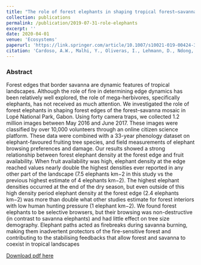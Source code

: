 ```yaml
---
title: "The role of forest elephants in shaping tropical forest–savanna coexistence"
collection: publications
permalink: /publication/2019-07-31-role-elephants
excerpt: ''
date: 2020-04-01
venue: 'Ecosystems'
paperurl: 'https://link.springer.com/article/10.1007/s10021-019-00424-3'
citation: 'Cardoso, A.W., Malhi, Y., Oliveras, I., Lehmann, D., Ndong, J.E., Dimoto, E., Bush, E., Jeffery, K., Labriere, N., Lewis, S.L., White, L.T., Bond, W., and Abernethy, K. 2019. The Role of Forest Elephants in Shaping Tropical Forest–Savanna Coexistence. Ecosystems, 23(3), pp.602-616.'
---
```

  
### Abstract
Forest edges that border savanna are dynamic features of tropical landscapes. Although the role of fire in determining edge dynamics has been relatively well explored, the role of mega-herbivores, specifically elephants, has not received as much attention. We investigated the role of forest elephants in shaping forest edges of the forest–savanna mosaic in Lopé National Park, Gabon. Using forty camera traps, we collected 1.2 million images between May 2016 and June 2017. These images were classified by over 10,000 volunteers through an online citizen science platform. These data were combined with a 33-year phenology dataset on elephant-favoured fruiting tree species, and field measurements of elephant browsing preferences and damage. Our results showed a strong relationship between forest elephant density at the forest edge and fruit availability. When fruit availability was high, elephant density at the edge reached values nearly double the highest densities ever reported in any other part of the landscape (7.5 elephants km−2 in this study vs the previous highest estimate of 4 elephants km−2). The highest elephant densities occurred at the end of the dry season, but even outside of this high density period elephant density at the forest edge (2.4 elephants km−2) was more than double what other studies estimate for forest interiors with low human hunting pressure (1 elephant km−2). We found forest elephants to be selective browsers, but their browsing was non-destructive (in contrast to savanna elephants) and had little effect on tree size demography. Elephant paths acted as firebreaks during savanna burning, making them inadvertent protectors of the fire-sensitive forest and contributing to the stabilising feedbacks that allow forest and savanna to coexist in tropical landscapes

[Download pdf here](https://dspace.stir.ac.uk/retrieve/f871a8f4-e741-4233-b2ba-239fbbf6c0d9/Cardoso2019_Article_TheRoleOfForestElephantsInShap.pdf)
